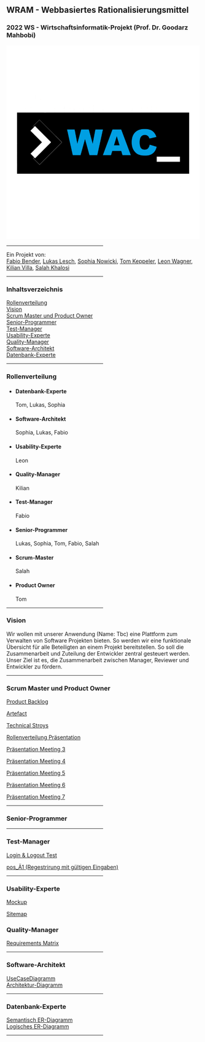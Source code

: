 ## WRAM - Webbasiertes Rationalisierungsmittel
### 2022 WS - Wirtschaftsinformatik-Projekt (Prof. Dr. Goodarz Mahbobi)


![Web application Company Logo](.\docs\usability\WAC_Logo.svg)


<hr width="50%" align="left">

Ein Projekt von: <br/>[Fabio Bender](https://git.fslab.de/fbend12s), [Lukas Lesch](https://git.fslab.de/llesch2s), [Sophia Nowicki](https://git.fslab.de/snowic2s), [Tom Keppeler](https://git.fslab.de/tkeppe2s), [Leon Wagner](https://git.fslab.de/lwagne2s), [Kilian Villa](https://git.fslab.de/kvilla2s), [Salah Khalosi](https://git.fslab.de/skhalo2s)

<hr width="50%" align="left">

### Inhaltsverzeichnis
[Rollenverteilung](#rollenverteilung)<br>
[Vision](#vision)<br>
[Scrum Master und Product Owner](#scrum-master-und-product-owner)<br>
[Senior-Programmer](#senior-programmer)<br>
[Test-Manager](#test-manager)<br>
[Usability-Experte](#usability-experte)<br>
[Quality-Manager](#quality-manager)<br>
[Software-Architekt](#software-architekt)<br>
[Datenbank-Experte](#datenbank-experte)<br>

<hr width="50%" align="left">


### Rollenverteilung
<ul>
<li><h4>Datenbank-Experte</h4><span>Tom, Lukas, Sophia</span></li>
<li><h4>Software-Architekt</h4><span>Sophia, Lukas, Fabio</span></li>
<li><h4>Usability-Experte</h4><span>Leon</span></li>
<li><h4>Quality-Manager</h4><span> Kilian</span></li>
<li><h4>Test-Manager</h4><span>Fabio</span></li>
<li><h4>Senior-Programmer</h4><span>Lukas, Sophia, Tom, Fabio, Salah</span></li>
<li><h4>Scrum-Master</h4><span>Salah</span></li>
<li><h4>Product Owner</h4><span>Tom</span></li>
</ul>

<hr width="50%" align="left">

### Vision

Wir wollen mit unserer Anwendung (Name: Tbc) eine Plattform zum Verwalten von Software Projekten bieten. So werden wir eine funktionale Übersicht für alle Beteiligten an einem Projekt bereitstellen. So soll die Zusammenarbeit und Zuteilung der Entwickler zentral gesteuert werden. Unser Ziel ist es, die Zusammenarbeit zwischen Manager, Reviewer und Entwickler zu fördern.

<hr width="50%" align="left">

### Scrum Master und Product Owner

[Product Backlog](https://git.fslab.de/tkeppe2s/bsi-projekt-ws22-tbc/-/blob/main/docs/productOwner/Product-Backlog.pdf)

[Artefact](https://git.fslab.de/tkeppe2s/bsi-projekt-ws22-tbc/-/blob/main/docs/productOwner/Artefact.pdf)

[Technical Stroys](https://git.fslab.de/tkeppe2s/bsi-projekt-ws22-tbc/-/blob/main/docs/productOwner/Technical-Storys.pdf)

[Rollenverteilung Präsentation](https://git.fslab.de/tkeppe2s/bsi-projekt-ws22-tbc/-/blob/main/docs/Meeting-Praesentationen/WI-Projekt-Mahbobi-Rollen.pdf)

[Präsentation Meeting 3](https://git.fslab.de/tkeppe2s/bsi-projekt-ws22-tbc/-/blob/main/docs/Meeting-Praesentationen/Meeting3.pdf)

[Präsentation Meeting 4](https://git.fslab.de/tkeppe2s/bsi-projekt-ws22-tbc/-/blob/main/docs/Meeting-Praesentationen/Meeting4.pdf)

[Präsentation Meeting 5](https://git.fslab.de/tkeppe2s/bsi-projekt-ws22-tbc/-/blob/main/docs/Meeting-Praesentationen/Meeting-5.pdf)

[Präsentation Meeting 6](https://git.fslab.de/tkeppe2s/bsi-projekt-ws22-tbc/-/blob/main/docs/Meeting-Praesentationen/Meeting6.pdf)

[Präsentation Meeting 7](https://docs.google.com/presentation/d/1DaydLeIipF1LLAsHsW3TxIFVTalM8E9p1YutHVv4on4/edit#slide=id.g1814a9a6aec_0_0)

<hr width="50%" align="left">

### Senior-Programmer


<hr width="50%" align="left">

### Test-Manager

[Login & Logout Test](https://hochschulebonnrheinsieg-my.sharepoint.com/:x:/g/personal/salah_khalosi_365h-brs_de/EWfZ55W957xPsiWK0hXYcoABlLVy3bwomjh1CFXB2BBGVw?e=MF0aro)

[pos_Ä1 (Regestrirung mit gültigen Eingaben)](https://hochschulebonnrheinsieg-my.sharepoint.com/:x:/g/personal/salah_khalosi_365h-brs_de/EaaRMsMUT8ZPo7O4ungEsyEBWksX5AkBVmSQNyWnl9ryhQ?e=PtHJw7)


<hr width="50%" align="left">

### Usability-Experte

[Mockup](https://git.fslab.de/tkeppe2s/bsi-projekt-ws22-tbc/-/blob/main/docs/usability/mockup.pdf)

[Sitemap](https://git.fslab.de/tkeppe2s/bsi-projekt-ws22-tbc/-/blob/main/docs/usability/sitemap.pdf)

### Quality-Manager

[Requirements Matrix](https://git.fslab.de/tkeppe2s/bsi-projekt-ws22-tbc/-/blob/main/docs/Quality-Manager/Requirements-Matrix.pdf)


<hr width="50%" align="left">

### Software-Architekt
[UseCaseDiagramm](https://git.fslab.de/tkeppe2s/bsi-projekt-ws22-tbc/-/blob/main/docs/diagram/UseCaseDiagramm.svg) <br>
[Architektur-Diagramm](https://git.fslab.de/tkeppe2s/bsi-projekt-ws22-tbc/-/blob/main/docs/diagram/ArchitekturDiagramm_Bausteinsicht.drawio.pdf)
<hr width="50%" align="left">

### Datenbank-Experte

[Semantisch ER-Diagramm ](https://git.fslab.de/tkeppe2s/bsi-projekt-ws22-tbc/-/blob/main/docs/diagram/ERDiagramm-Semantisch.svg) <br>
[Logisches ER-Diagramm ](https://git.fslab.de/tkeppe2s/bsi-projekt-ws22-tbc/-/blob/main/docs/diagram/ERDiagramm-Logisch.svg) <br>
<hr width="50%" align="left">
